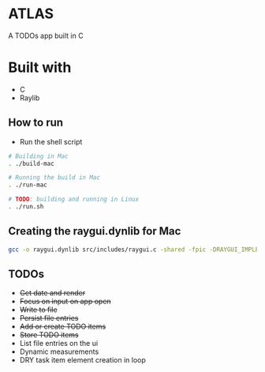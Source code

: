 # ATLAS

A TODOs app built in C

# Built with

- C
- Raylib

## How to run

- Run the shell script

```sh
# Building in Mac
. ./build-mac

# Running the build in Mac
. ./run-mac

# TODO: building and running in Linux
. ./run.sh
```

## Creating the raygui.dynlib for Mac

```sh
gcc -o raygui.dynlib src/includes/raygui.c -shared -fpic -DRAYGUI_IMPLEMENTATION -framework OpenGL -lm -lpthread -ldl libraylib.a -framework IOKit -framework Cocoa -framework OpenGL
```

## TODOs

- ~~Get date and render~~
- ~~Focus on input on app open~~
- ~~Write to file~~
- ~~Persist file entries~~
- ~~Add or create TODO items~~
- ~~Store TODO items~~ 
- List file entries on the ui
- Dynamic measurements
- DRY task item element creation in loop

